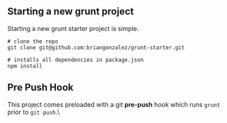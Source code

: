 
## Starting a new grunt project

Starting a new grunt starter project is simple.

```shell
# clone the repo
git clone git@github.com:briangonzalez/grunt-starter.git   

# installs all dependencies in package.json    
npm install         
````

## Pre Push Hook
This project comes preloaded with a git __pre-push__ hook which runs `grunt` prior to `git push`.\


